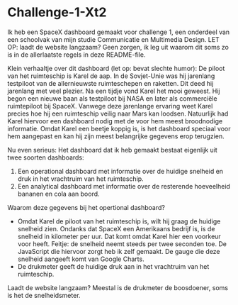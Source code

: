 # Challenge-1-Xt2

Ik heb een SpaceX dashboard gemaakt voor challenge 1, een onderdeel van een schoolvak van mijn studie Communicatie en Multimedia Design.
LET OP: laadt de website langzaam? Geen zorgen, ik leg uit waarom dit soms zo is in de allerlaatste regels in deze README-file.

Klein verhaaltje over dit dashboard (let op: bevat slechte humor):
De piloot van het ruimteschip is Karel de aap. In de Sovjet-Unie was hij jarenlang testpiloot van de allernieuwste ruimteschepen en raketten. Dit deed hij jarenlang met veel plezier. Na een tijdje vond Karel het mooi geweest. Hij begon een nieuwe baan als testpiloot bij NASA en later als commerciële ruimtepiloot bij SpaceX. Vanwege deze jarenlange ervaring weet Karel precies hoe hij een ruimteschip veilig naar Mars kan loodsen. Natuurlijk had Karel hiervoor een dashboard nodig met de voor hem meest broodnodige informatie. Omdat Karel een beetje koppig is, is het dashboard speciaal voor hem aangepast en kan hij zijn meest belangrijke gegevens erop terugzien.

Nu even serieus:
Het dashboard dat ik heb gemaakt bestaat eigenlijk uit twee soorten dashboards:
1. Een operational dashboard met informatie over de huidige snelheid en druk in het vrachtruim van het ruimteschip.    
2. Een analytical dashboard met informatie over de resterende hoeveelheid bananen en cola aan boord.

Waarom deze gegevens bij het opertional dashboard?
- Omdat Karel de piloot van het ruimteschip is, wilt hij graag de huidige snelheid zien. Ondanks dat SpaceX een Amerikaans bedrijf is, is de snelheid in kilometer per uur. Dat komt omdat Karel hier een voorkeur voor heeft. Feitje: de snelheid neemt steeds per twee seconden toe. De JavaScript die hiervoor zorgt heb ik zelf gemaakt. De gauge die deze snelheid aangeeft komt van Google Charts.
- De drukmeter geeft de huidige druk aan in het vrachtruim van het ruimteschip.





Laadt de website langzaam?
Meestal is de drukmeter de boosdoener, soms is het de snelheidsmeter.
